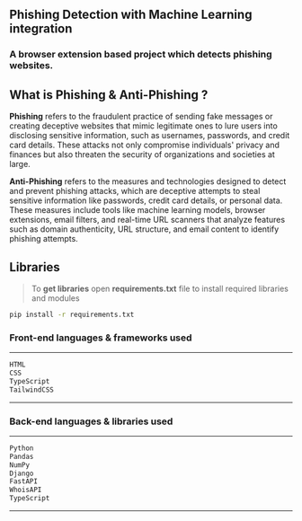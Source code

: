 ## Phishing Detection with Machine Learning integration

### A browser extension based project which detects phishing websites.

## What is Phishing & Anti-Phishing ?

**Phishing** refers to the fraudulent practice of sending fake messages or creating deceptive websites that mimic legitimate ones to lure users into disclosing sensitive information, such as usernames, passwords, and credit card details. These attacks not only compromise individuals' privacy and finances but also threaten the security of organizations and societies at large.

**Anti-Phishing** refers to the measures and technologies designed to detect and prevent phishing attacks, which are deceptive attempts to steal sensitive information like passwords, credit card details, or personal data. These measures include tools like machine learning models, browser extensions, email filters, and real-time URL scanners that analyze features such as domain authenticity, URL structure, and email content to identify phishing attempts.

## Libraries

> To **get libraries** open **requirements.txt** file to install required libraries and modules

```bash
pip install -r requirements.txt
```

### Front-end languages & frameworks used

---

```bash
HTML
CSS
TypeScript
TailwindCSS
```

---

### Back-end languages & libraries used

---

```bash
Python
Pandas
NumPy
Django
FastAPI
WhoisAPI
TypeScript
```

---

